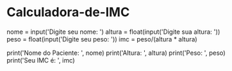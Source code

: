 # Calculadora-de-IMC

nome = input('Digite seu nome: ')
altura = float(input('Digite sua altura: '))
peso = float(input('Digite seu peso: '))
imc = peso/(altura * altura)
            
print('Nome do Paciente: ', nome)
print('Altura: ', altura)
print('Peso: ', peso)
print('Seu IMC é: ', imc)
